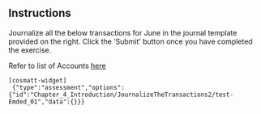 ## Instructions

Journalize all the below transactions for June in the journal template provided on the right. Click the ‘Submit’ button once you have completed the exercise. 

Refer to list of Accounts [here](https://javascript:void(0) "-Cash&#013;- Common Stock&#013;- Miscellaneous Expense&#013;- Supplies Expense&#013;- Accounts Payable&#013;- Fees Earned&#013;- Accounts Receivable&#013;- Salary Expense&#013;- Truck Expense&#013;- Cash Dividends")


```
[cosmatt-widget]
 {"type":"assessment","options":{"id":"Chapter_4_Introduction/JournalizeTheTransactions2/test-Emded_01","data":{}}} 
```
